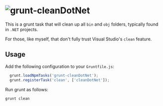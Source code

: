 # ![grunt-cleanDotNet](https://cloud.githubusercontent.com/assets/544444/5529848/4e596082-8a19-11e4-9521-dbdeb9cd1749.png)

This is a grunt task that will clean up all `bin` and `obj` folders, typically found in `.NET` projects.

For those, like myself, that don't fully trust Visual Studio's `clean` feature.

## Usage

Add the following configuration to your `Gruntfile.js`:

```js
  grunt.loadNpmTasks('grunt-cleanDotNet');
  grunt.registerTask('clean', ['cleanDotNet']);
```

Run grunt as follows:

```
grunt clean
```
